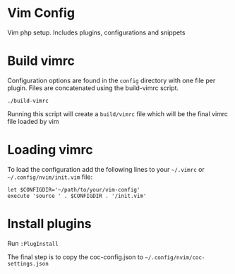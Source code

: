 # Vim Config
Vim php setup. Includes plugins, configurations and snippets


# Build vimrc

Configuration options are found in the `config` directory with one file per plugin. Files are concatenated using the build-vimrc script. 

    ./build-vimrc
    
Running this script will create a `build/vimrc` file which will be the final vimrc file loaded by vim

# Loading vimrc
To load the configuration add the following lines to your `~/.vimrc` or `~/.config/nvim/init.vim` file:

    let $CONFIGDIR='~/path/to/your/vim-config'  
    execute 'source ' . $CONFIGDIR . '/init.vim'


# Install plugins 

Run `:PlugInstall`



The final step is to copy the coc-config.json to `~/.config/nvim/coc-settings.json`
